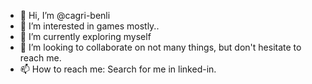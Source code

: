 - 👋 Hi, I’m @cagri-benli
- 👀 I’m interested in games mostly..
- 🌱 I’m currently exploring myself
- 💞️ I’m looking to collaborate on not many things, but don't hesitate to reach me.
- 📫 How to reach me: Search for me in linked-in.
